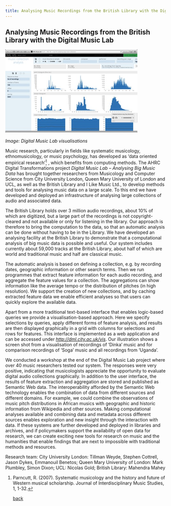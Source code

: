 ```yaml
---
title: Analysing Music Recordings from the British Library with the Digital Music Lab
---
```


## Analysing Music Recordings from the British Library with the Digital Music Lab

![Image: Digital Music Lab visualisations](Images/24.jpg)

_Image: Digital Music Lab visualisations_

Music research, particularly in fields like systematic musicology, ethnomusicology, or music psychology, has developed as ‘data oriented empirical research’[<sup>1</sup>](#fn1)<a id="fnref1"/> , which benefits from computing methods. The AHRC Digital Transformations project _Digital Music Lab – Analysing Big Music Data_ has brought together researchers from Musicology and Computer Science from City University London, Queen Mary University of London and UCL, as well as the British Library and I Like Music Ltd., to develop methods and tools for analysing music data on a large scale. To this end we have developed and deployed an infrastructure of analysing large collections of audio and associated data. 

The British Library holds over 3 million audio recordings, about 10% of which are digitized, but a large part of the recordings is not copyright-cleared and not available or only for listening in the library. Our approach is therefore to bring the computation to the data, so that an automatic analysis can be done without having to be in the Library. We have developed an analysing facility at the British Library to demonstrate that a computational analysis of big music data is possible and useful. Our system includes currently about 59,000 tracks at the British Library, about half of which are world and traditional music and half are classical music. 

The automatic analysis is based on defining a collection, e.g. by recording dates, geographic information or other search terms. Then we run programmes that extract feature information for each audio recording, and aggregate the feature values for a collection. The aggregations can show information like the average tempo or the distribution of pitches (in high resolution). We support the creation of new collections, and by caching extracted feature data we enable efficient analyses so that users can quickly explore the available data. 

Apart from a more traditional text-based interface that enables logic-based queries we provide a visualisation-based approach. Here we specify selections by queries, apply different forms of feature analysis, and results are then displayed graphically in a grid with columns for selections and rows for features. This interface is implemented as a web application and can be accessed under *http://dml.city.ac.uk/vis*. Our illustration shows a screen shot from a visualisation of recordings of ‘Dinka’ music and for comparison recordings of ‘Soga’ music and all recordings from ‘Uganda’. 

We conducted a workshop at the end of the Digital Music Lab project where over 40 music researchers tested our system. The responses were very positive, indicating that musicologists appreciate the opportunity to evaluate digital audio collections graphically. In addition to the user interface, the results of feature extraction and aggregation are stored and published as Semantic Web data. The interoperability afforded by the Semantic Web technology enables the combination of data from different sources and different domains. For example, we could combine the observations of music pitch distributions in African musics with geographic and historic information from Wikipedia and other sources. Making computational analyses available and combining data and metadata across different sources enables exploration and new insight through the interaction with data. If these systems are further developed and deployed in libraries and archives, and if policymakers support the availability of open data for research, we can create exciting new tools for research on music and the humanities that enable findings that are next to impossible with traditional methods and resources. 

Research team: City University London: Tillman Weyde, Stephen Cottrell, Jason Dykes, Emmanouil Benetos;  Queen Mary University of London: Mark Plumbley, Simon Dixon; UCL: Nicolas Gold; British Library: Mahendra Mahey

<ol start="1">
<li id="fn1">Parncutt, R. (2007). Systematic musicology and the history and future of Western musical scholarship. Journal of Interdisciplinary Music Studies, 1, 1-32.<a href="#fnref1">↩</a></li>

[back](../)